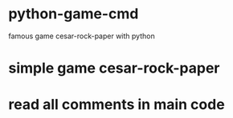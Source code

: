 # python-game-cmd
famous game cesar-rock-paper  with python

# simple game cesar-rock-paper
# read all comments in main code
